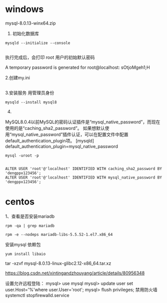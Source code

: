# windows

mysql-8.0.13-winx64.zip

1. 初始化数据库

~~~
mysqld --initialize --console


~~~


执行完成后，会打印 root 用户的初始默认密码

 A temporary password is generated for root@localhost: sOtjoMgeh1;H

2.创建my.ini

~~~

~~~

3.安装服务
 用管理员身份
 
~~~
mysqld --install mysql8
~~~


4. 

MySQL8.0.4以前MySQL的密码认证插件是“mysql_native_password”，而现在使用的是“caching_sha2_password”。
如果想默认使用“mysql_native_password”插件认证，可以在配置文件中配置default_authentication_plugin项。
[mysqld]
default_authentication_plugin=mysql_native_password
~~~
mysql -uroot -p


ALTER USER 'root'@'localhost' IDENTIFIED WITH caching_sha2_password BY 'dengppx123456';
ALTER USER 'root'@'localhost' IDENTIFIED WITH mysql_native_password BY 'dengppx123456';
~~~


# centos
1、查看是否安装mariadb
~~~
rpm -qa | grep mariadb

rpm -e --nodeps mariadb-libs-5.5.52-1.el7.x86_64
~~~

安装mysql 依赖包

~~~
yum install libaio
~~~

tar -xzvf mysql-8.0.13-linux-glibc2.12-x86_64.tar.xz


https://blog.csdn.net/xintingandzhouyang/article/details/80956348

设置允许远程登陆：
mysql> use mysql
mysql> update user set user.Host='%'where user.User='root';
mysql> flush privileges;
禁用防火墙
systemctl stopfirewalld.service


